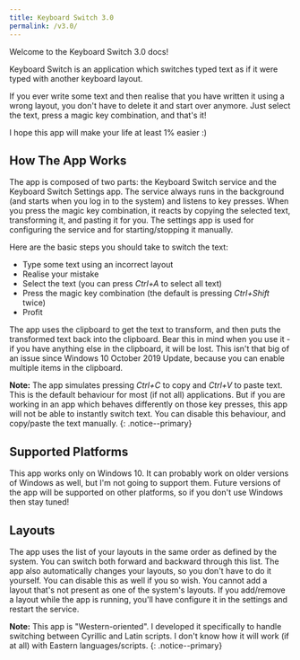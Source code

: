 ```yaml
---
title: Keyboard Switch 3.0
permalink: /v3.0/
---
```


Welcome to the Keyboard Switch 3.0 docs!

Keyboard Switch is an application which switches typed text as if it were typed with another keyboard layout.

If you ever write some text and then realise that you have written it using a wrong layout, you don't have to delete
it and start over anymore. Just select the text, press a magic key combination, and that's it!

I hope this app will make your life at least 1% easier :)

## How The App Works

The app is composed of two parts: the Keyboard Switch service and the Keyboard Switch Settings app. The service always
runs in the background (and starts when you log in to the system) and listens to key presses. When you press the magic
key combination, it reacts by copying the selected text, transforming it, and pasting it for you. The settings app is
used for configuring the service and for starting/stopping it manually.

Here are the basic steps you should take to switch the text:

- Type some text using an incorrect layout
- Realise your mistake
- Select the text (you can press _Ctrl+A_ to select all text)
- Press the magic key combination (the default is pressing _Ctrl+Shift_ twice)
- Profit

The app uses the clipboard to get the text to transform, and then puts the transformed text back into the clipboard.
Bear this in mind when you use it - if you have anything else in the clipboard, it will be lost. This isn't that big
of an issue since Windows 10 October 2019 Update, because you can enable multiple items in the clipboard.

**Note:** The app simulates pressing _Ctrl+C_ to copy and _Ctrl+V_ to paste text. This is the default behaviour for most
(if not all) applications. But if you are working in an app which behaves differently on those key presses, this app
will not be able to instantly switch text. You can disable this behaviour, and copy/paste the text manually.
{: .notice--primary}

## Supported Platforms

This app works only on Windows 10. It can probably work on older versions of Windows as well, but I'm not going to
support them. Future versions of the app will be supported on other platforms, so if you don't use Windows then
stay tuned!

## Layouts

The app uses the list of your layouts in the same order as defined by the system. You can switch both forward
and backward through this list. The app also automatically changes your layouts, so you don't have to do it
yourself. You can disable this as well if you so wish. You cannot add a layout that's not present as one of
the system's layouts. If you add/remove a layout while the app is running, you'll have configure it in the settings
and restart the service.

**Note:** This app is "Western-oriented". I developed it specifically to handle switching between Cyrillic and Latin
scripts. I don't know how it will work (if at all) with Eastern languages/scripts.
{: .notice--primary}
